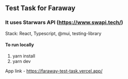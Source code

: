 ## Test Task for Faraway

### It uses Starwars API (https://www.swapi.tech/)

Stack: React, Typescript, @mui, testing-library

#### To run locally

1. yarn install
2. yarn dev

App link - https://faraway-test-task.vercel.app/
